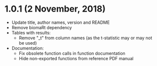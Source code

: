 # 1.0.1 (2 November, 2018)

* Update title, author names, version and README
* Remove biomaRt dependency
* Tables with results:
    - Remove "_t" from column names (as the t-statistic may or may not be used)
* Documentation:
    - Fix obsolete function calls in function documentation
    - Hide non-exported functions from reference PDF manual

